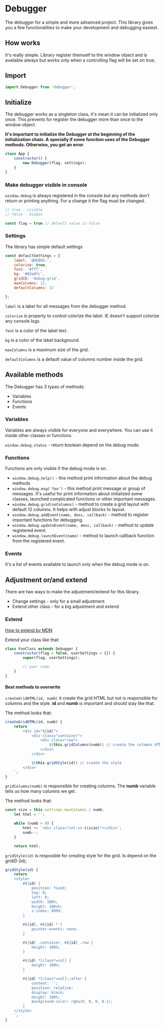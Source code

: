 # Debugger
The debugger for a simple and more advanced project. This library gives you a few functionalities to make your development and debugging easiest. 

## How works
It's really simple. Library register themself to the window object and is available always but works only when a controlling flag will be set on true;

## Import

```javascript
import Debugger from 'debugger';
```

## Initialize
The debugger works as a singleton class, it's mean it can be initialized only once. This prevents for register the debugger more than once to the window object.

**It's important to initialize the Debugger at the beginning of the initialization chain. A specially if some function uses of the Debugger methods. Otherwise, you get an error**.

```javascript
class App {
    constructor() {
        new Debugger(flag, settings);
    }
}
```

### Make debugger visible in console
`window.debug` is always registered in the console but any methods don't return or printing anything. For a change it the flag must be changed.

```javascript
// true - visible
// false - hidden

const flag = true // default value is false
```

### Settings
The library has simple default settings

```javascript
const defaultSettings = {
    label: '@DEBUG:',
    colorize: true,
    font: '#fff',
    bg: '#03a9fc',
    gridID: 'debug-grid',
    maxColumns: 12,
    defaultColumns: 12

};
```

`label` is a label for all messages from the debugger method.

`colorize` is property to control colorize the label. IE doesn't support colorize any console logs.

`font` is a color of the label text.

`bg` is a color of the label background.

`maxColumns` is a maximum size of the grid.

`defaultColumns` is a default value of columns number inside the grid.

## Available methods
The Debugger has 3 types of methods:

* Variables
* Functions
* Events

### Variables
Variables are always visible for everyone and everywhere. You can use it inside other classes or functions. 

`window.debug.status` - return boolean depend on the debug mode.

### Functions
Functions are only visible if the debug mode is on. 

* `window.debug.help()` - this method print information about the debug methods
* `window.debug.msg('foo')` - this method print message or group of messages. It's useful for print information about initialized some classes, launched complicated functions or other important messages.
* `window.debug.grid(noColumns)` - method to create a grid layout with default 12 columns. It helps with adjust blocks to layout.
* `window.debug.addEvent(name, desc, callback)` - method to register important functions for debugging.
* `window.debug.updateEvent(name, desc, callback)` - method to update registered event.
* `window.debug.launchEvent(name)` - method to launch callback function from the registered event.

### Events
It's a list of events available to launch only when the debug mode is on.

## Adjustment or/and extend
There are two ways to make the adjustment/extend for this library. 

* Change settings - only for a small adjustment
* Extend other class - for a big adjustment and extend

### Extend
[How to extend by MDN](https://developer.mozilla.org/en-US/docs/Web/JavaScript/Reference/Classes/extends)

Extend your class like that:

```javascript
class FooClass extends Debugger {
    constructor(flag = false, userSettings = {}) {
        super(flag, userSettings);

        // your code
    }
}
```

#### Best methods to overwrite
`createGridHTML(id, numb)` it create the grid HTML but not is responsible for columns and the style. **id** and **numb** is important and should stay like that.

The method looks that:

```javascript
createGridHTML(id, numb) {
    return `
        <div id="${id}">
            <div class="container">
                <div class="row">
                    ${this.gridColumns(numb)} // create the columns HTML
                </div>
            </div>

            ${this.gridStyle(id)} // create the style
        </div>
    `;
}
```

`gridColumns(numb)` is responsible for creating columns. The **numb** variable tells us how many columns we get.

The method looks that:

```javascript
const size = this.settings.maxColumns / numb;
    let html = '';

    while (numb > 0) {
        html += `<div class="col-xs-${size}"></div>`;
        numb--;
    }

    return html;
```

`gridStyle(id)` is resposible for creating style for the grid. Is depend on the gridID (id);

```javascript
gridStyle(id) {
    return `
    <style>
        #${id} {
            position: fixed;
            top: 0;
            left: 0;
            width: 100%;
            height: 100vh;
            z-index: 9999;
        }

        #${id}, #${id} * {
            pointer-events: none;
        }

        #${id} .container, #${id} .row {
            height: 100%;
        }

        #${id} *[class*=col] {
            height: 100%;
        }

        #${id} *[class*=col]::after {
            content: '';
            position: relative;
            display: block;
            height: 100%;
            background-color: rgba(0, 0, 0, 0.1);
        }
    </style>
    `;
}
```